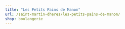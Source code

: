 ```yaml
---
title: "Les Petits Pains de Manon"
url: /saint-martin-dheres/les-petits-pains-de-manon/
shop: boulangerie
---
```

